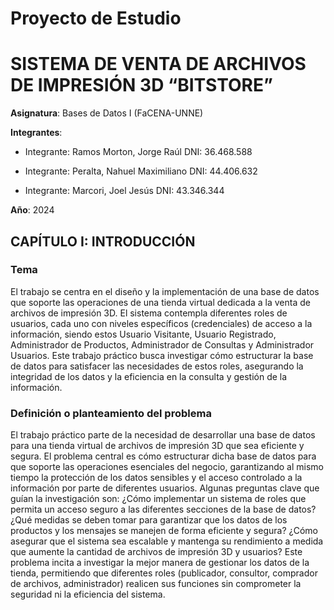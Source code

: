 # Proyecto de Estudio

# SISTEMA DE VENTA DE ARCHIVOS DE IMPRESIÓN 3D “BITSTORE”


**Asignatura**: Bases de Datos I (FaCENA-UNNE)

**Integrantes**:
 - Integrante: Ramos Morton, Jorge Raúl	    DNI: 36.468.588

 - Integrante: Peralta, Nahuel Maximiliano	DNI: 44.406.632

 - Integrante: Marcori, Joel Jesús		    DNI: 43.346.344


**Año**: 2024

## CAPÍTULO I: INTRODUCCIÓN

### Tema

El trabajo se centra en el diseño y la implementación de una base de datos que soporte las operaciones de una tienda virtual dedicada a la venta de archivos de impresión 3D. El sistema contempla diferentes roles de usuarios, cada uno con niveles específicos (credenciales) de acceso a la información, siendo estos Usuario Visitante, Usuario Registrado, Administrador de Productos, Administrador de Consultas y Administrador Usuarios.
Este trabajo práctico busca investigar cómo estructurar la base de datos para satisfacer las necesidades de estos roles, asegurando la integridad de los datos y la eficiencia en la consulta y gestión de la información. 

### Definición o planteamiento del problema

El trabajo práctico parte de la necesidad de desarrollar una base de datos para una tienda virtual de archivos de impresión 3D que sea eficiente y segura. El problema central es cómo estructurar dicha base de datos para que soporte las operaciones esenciales del negocio, garantizando al mismo tiempo la protección de los datos sensibles y el acceso controlado a la información por parte de diferentes usuarios.
Algunas preguntas clave que guían la investigación son:
¿Cómo implementar un sistema de roles que permita un acceso seguro a las diferentes secciones de la base de datos?
¿Qué medidas se deben tomar para garantizar que los datos de los productos y los mensajes se manejen de forma eficiente y segura?
¿Cómo asegurar que el sistema sea escalable y mantenga su rendimiento a medida que aumente la cantidad de archivos de impresión 3D y usuarios?
Este problema incita a investigar la mejor manera de gestionar los datos de la tienda, permitiendo que diferentes roles (publicador, consultor, comprador de archivos, administrador) realicen sus funciones sin comprometer la seguridad ni la eficiencia del sistema.

